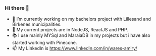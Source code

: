 ### Hi there 👋

- 🔭 I’m currently working on my bachelors project with Lillesand and Birkenes municipalities.
- 🌱 My current projects are in NodeJS, ReactJS and PHP.
- 📚 I use mainly MYSql and MaraiaDB in my projects but i have also started working with Pinecone.
- 📫 My LinkedIn is https://www.linkedin.com/in/wares-amiry/

